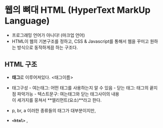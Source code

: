 # 웹의 뼈대 HTML (HyperText MarkUp Language)

- 프로그래밍 언어가 아니다! (마크업 언어)
- HTML이 웹의 기본구조를 정하고, CSS & Javascript를 통해서 웹을 꾸미고 원하는 방식으로 동작하게끔 하는 구조다.

## HTML 구조

- **태그**로 이루어져있다. <태그이름>
- 태그구성 - 여는태그: 어떤 태그를 사용하는지 알 수 있음 - 닫는 태그: 태그의 끝지점 파악가능 - 텍스트문구: 여는태그와 닫는 태그사이의 내용<br>
  이 세가지를 뭉쳐서 **엘리먼트(요소)**라고 한다.

- p, br, a 이러한 종류들의 태그가 대부분이지만,
- **`<html>`** ,
